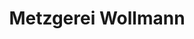 ---
title: "Metzgerei Wollmann"
url: /augsburg/metzgerei-wollmann-neuburger-strasse/
shop: Metzgerei
---